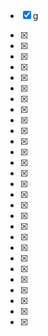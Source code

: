 
- [x] g

- [x]

- [x]

- [x]

- [x]

- [x]

- [x]

- [x]

- [x]

- [x]

- [x]

- [x]

- [x]
- [x]

- [x]

- [x]

- [x]

- [x]

- [x]

- [x]

- [x]

- [x]

- [x]

- [x]

- [x]
- [x]

- [x]

- [x]

- [x]
